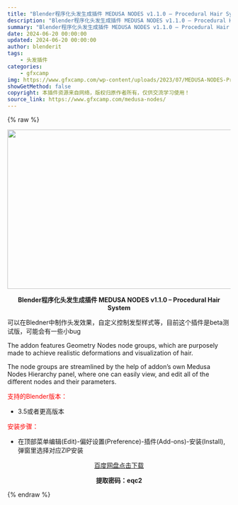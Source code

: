```yaml
---
title: "Blender程序化头发生成插件 MEDUSA NODES v1.1.0 – Procedural Hair System"
description: "Blender程序化头发生成插件 MEDUSA NODES v1.1.0 – Procedural Hair System 可以在Bledner中制作头发效果，自定义控制发型样式等，目前这..."
summary: "Blender程序化头发生成插件 MEDUSA NODES v1.1.0 – Procedural Hair System 可以在Bledner中制作头发效果，自定义控制发型样式等，目前这..."
date: 2024-06-20 00:00:00
updated: 2024-06-20 00:00:00
author: blenderit
tags: 
    - 头发插件
categories:
    - gfxcamp
img: https://www.gfxcamp.com/wp-content/uploads/2023/07/MEDUSA-NODES-Procedural-Hair-System-for-Blender.jpg
showGetMethod: false
copyright: 本插件资源来自网络，版权归原作者所有，仅供交流学习使用！
source_link: https://www.gfxcamp.com/medusa-nodes/
---
```


{% raw %}
<div><p><img decoding="async" class="aligncenter size-full wp-image-113898" src="https://www.gfxcamp.com/wp-content/uploads/2023/07/MEDUSA-NODES-Procedural-Hair-System-for-Blender.jpg" data-src="https://www.gfxcamp.com/wp-content/uploads/2023/07/MEDUSA-NODES-Procedural-Hair-System-for-Blender.jpg" alt="" width="640" height="360" data-srcset="https://www.gfxcamp.com/wp-content/uploads/2023/07/MEDUSA-NODES-Procedural-Hair-System-for-Blender.jpg 640w, https://www.gfxcamp.com/wp-content/uploads/2023/07/MEDUSA-NODES-Procedural-Hair-System-for-Blender-150x84.jpg 150w" data-sizes="(max-width: 640px) 100vw, 640px"></p><p style="text-align: center;"><strong>Blender程序化头发生成插件 MEDUSA NODES v1.1.0 – Procedural Hair System</strong></p><p>可以在Bledner中制作头发效果，自定义控制发型样式等，目前这个插件是beta测试版，可能会有一些小bug</p><p>The addon features Geometry Nodes node groups, which are purposely made to achieve realistic deformations and visualization of hair.</p><p>The node groups are streamlined by the help of addon’s own Medusa Nodes Hierarchy panel, where one can easily view, and edit all of the different nodes and their parameters.</p><p style="text-align: left;"><span style="color: #ff0000;">支持的Blender版本：</span></p><ul>
<li style="text-align: left;">3.5或者更高版本</li>
</ul><p style="text-align: left;"><span style="color: #ff0000;">安装步骤：</span></p><ul>
<li>在顶部菜单编辑(Edit)-偏好设置(Preference)-插件(Add-ons)-安装(Install),弹窗里选择对应ZIP安装</li>
</ul><p style="text-align: center;"><a class="maxbutton-3 maxbutton maxbutton-baidu" target="_blank" rel="noopener" href="https://pan.baidu.com/s/1yojUNCoWS2TpfPfGq_O7ww?pwd=eqc2"><span class="mb-text">百度网盘点击下载</span></a></p><p style="text-align: center;"><strong>提取密码：eqc2</strong></p></div>
<div style="display: none">gfxcamp</div>
{% endraw %}